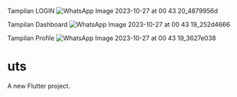 Tampilan LOGIN
![WhatsApp Image 2023-10-27 at 00 43 20_4879956d](https://github.com/irfanmaiyola30/uts_ADVANCE-MOBILE-PROGRAMMING/assets/100965341/92232871-f89b-406b-bc8e-b15ef87b6c99)

Tampilan Dashboard
![WhatsApp Image 2023-10-27 at 00 43 19_252d4666](https://github.com/irfanmaiyola30/uts_ADVANCE-MOBILE-PROGRAMMING/assets/100965341/82ec78d3-0c10-4dc1-aca9-e3d888c678f6)

Tampilan Profile
![WhatsApp Image 2023-10-27 at 00 43 19_3627e038](https://github.com/irfanmaiyola30/uts_ADVANCE-MOBILE-PROGRAMMING/assets/100965341/0cb89779-8d2f-4592-a060-7a59d0789e71)



# uts

A new Flutter project.



